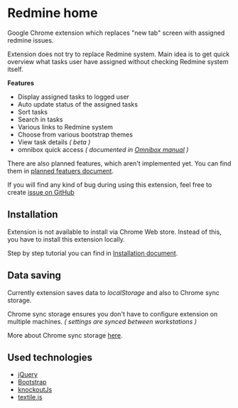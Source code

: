 # Redmine home
Google Chrome extension which replaces "new tab" screen with assigned redmine issues.

Extension does not try to replace Redmine system. Main idea is to get quick overview what tasks user have assigned without checking Redmine system itself.

**Features** 
* Display assigned tasks to logged user
* Auto update status of the assigned tasks
* Sort tasks
* Search in tasks
* Various links to Redmine system
* Choose from various bootstrap themes
* View task details _( beta )_
* omnibox quick access _( documented in [Omnibox manual](docs/Omnibox.md) )_

There are also planned features, which aren't implemented yet. You can find them in [planned featuers document](docs/Planned-features.md).

If you will find any kind of bug during using this extension, feel free to create [issue on GitHub](https://github.com/ekalinak/redmine-home/issues?q=is%3Aopen+is%3Aissue)

## Installation
Extension is not available to install via Chrome Web store. Instead of this, you have to install this extension locally.
 
Step by step tutorial you can find in [Installation document](docs/Installation.md).


## Data saving 
Currently extension saves data to *localStorage* and also to Chrome sync storage.

Chrome sync storage ensures you don't have to configure extension on multiple machines. *( settings are synced between workstations )*

More about Chrome sync storage [here](https://developer.chrome.com/extensions/storage).

## Used technologies 

* [jQuery](https://github.com/jquery/jquery-dist.git)
* [Bootstrap](https://github.com/twbs/bootstrap) 
* [knockoutJs](http://knockoutjs.com/)
* [textile.js](http://www.ben-daglish.net/textile/textile.js)

